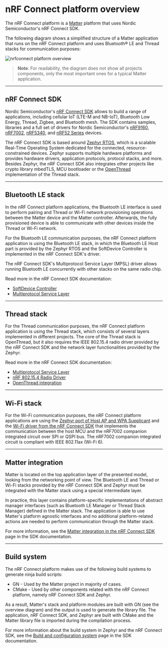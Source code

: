 ﻿# nRF Connect platform overview

The nRF Connect platform is a
[Matter](https://github.com/project-chip/connectedhomeip) platform that uses
Nordic Semiconductor's nRF Connect SDK.

The following diagram shows a simplified structure of a Matter application that
runs on the nRF Connect platform and uses Bluetooth® LE and Thread stacks for
communication purposes:

![nrfconnect platform overview](./images/matter_nrfconnect_overview_simplified_ncs.svg)

> **Note**: For readability, the diagram does not show all projects components,
> only the most important ones for a typical Matter application.

<hr>

## nRF Connect SDK

Nordic Semiconductor's
[nRF Connect SDK](https://docs.nordicsemi.com/bundle/ncs-latest/page/nrf/index.html)
allows to build a range of applications, including cellular IoT (LTE-M and
NB-IoT), Bluetooth Low Energy, Thread, Zigbee, and Bluetooth mesh. The SDK
contains samples, libraries and a full set of drivers for Nordic Semiconductor's
[nRF9160](https://www.nordicsemi.com/Products/Low-power-cellular-IoT/nRF9160),
[nRF7002](https://www.nordicsemi.com/Products/nRF7002),
[nRF5340](https://www.nordicsemi.com/Software-and-tools/Development-Kits/nRF5340-PDK),
and
[nRF52 Series](https://www.nordicsemi.com/Products/Low-power-short-range-wireless)
devices.

The nRF Connect SDK is based around [Zephyr RTOS](https://zephyrproject.org/),
which is a scalable Real-Time Operating System dedicated for the connected,
resource-constrained devices. Zephyr supports multiple hardware platforms and
provides hardware drivers, application protocols, protocol stacks, and more.
Besides Zephyr, the nRF Connect SDK also integrates other projects like crypto
library mbedTLS, MCU bootloader or the [OpenThread](https://openthread.io/)
implementation of the Thread stack.

<hr>

## Bluetooth LE stack

In the nRF Connect platform applications, the Bluetooth LE interface is used to
perform pairing and Thread or Wi-Fi network provisioning operations between the
Matter device and the Matter controller. Afterwards, the fully provisioned
device is able to communicate with other devices inside the Thread or Wi-Fi
network.

For the Bluetooth LE communication purposes, the nRF Connect platform
application is using the Bluetooth LE stack, in which the Bluetooth LE Host part
is provided by the Zephyr RTOS and the SoftDevice Controller is implemented in
the nRF Connect SDK's driver.

The nRF Connect SDK's Multiprotocol Service Layer (MPSL) driver allows running
Bluetooth LE concurrently with other stacks on the same radio chip.

Read more in the nRF Connect SDK documentation:

-   [SoftDevice Controller](https://docs.nordicsemi.com/bundle/ncs-latest/page/nrfxlib/softdevice_controller/README.html)
-   [Multiprotocol Service Layer](https://docs.nordicsemi.com/bundle/ncs-latest/page/nrfxlib/mpsl/README.html)

<hr>

## Thread stack

For the Thread communication purposes, the nRF Connect platform application is
using the Thread stack, which consists of several layers implemented in
different projects. The core of the Thread stack is OpenThread, but it also
requires the IEEE 802.15.4 radio driver provided by the nRF Connect SDK and the
network layer functionalities provided by the Zephyr.

Read more in the nRF Connect SDK documentation:

-   [Multiprotocol Service Layer](https://docs.nordicsemi.com/bundle/ncs-latest/page/nrfxlib/mpsl/README.html)
-   [nRF 802.15.4 Radio Driver](https://docs.nordicsemi.com/bundle/ncs-latest/page/nrfxlib/nrf_802154/README.html)
-   [OpenThread integration](https://docs.nordicsemi.com/bundle/ncs-latest/page/nrf/protocols/thread/overview/ot_integration.html)

<hr>

## Wi-Fi stack

For the Wi-Fi communication purposes, the nRF Connect platform applications are
using the
[Zephyr port of Host AP and WPA Supplicant](https://github.com/nrfconnect/sdk-hostap/)
and the
[Wi-Fi driver from the nRF Connect SDK](https://github.com/nrfconnect/sdk-nrf/tree/main/drivers/wifi/nrf700x)
that implements the communication between the host MCU and the nRF7002 companion
integrated circuit over SPI or QSPI bus. The nRF7002 companion integrated
circuit is compliant with IEEE 802.11ax (Wi-Fi 6).

<hr>

## Matter integration

Matter is located on the top application layer of the presented model, looking
from the networking point of view. The Bluetooth LE and Thread or Wi-Fi stacks
provided by the nRF Connect SDK and Zephyr must be integrated with the Matter
stack using a special intermediate layer.

In practice, this layer contains platform-specific implementations of abstract
manager interfaces (such as Bluetooth LE Manager or Thread Stack Manager)
defined in the Matter stack. The application is able to use Matter's platform
agnostic interfaces and no additional platform-related actions are needed to
perform communication through the Matter stack.

For more information, see the
[Matter integration in the nRF Connect SDK](https://docs.nordicsemi.com/bundle/ncs-latest/page/nrf/protocols/matter/overview/integration.html)
page in the SDK documentation.

<hr>

## Build system

The nRF Connect platform makes use of the following build systems to generate
ninja build scripts:

-   GN - Used by the Matter project in majority of cases.
-   CMake - Used by other components related with the nRF Connect platform,
    namely nRF Connect SDK and Zephyr.

As a result, Matter's stack and platform modules are built with GN (see the
overview diagram) and the output is used to generate the library file. The
application, nRF Connect SDK, and Zephyr are built with CMake and the Matter
library file is imported during the compilation process.

For more information about the build system in Zephyr and the nRF Connect SDK,
see the
[Build and configuration system](https://docs.nordicsemi.com/bundle/ncs-latest/page/nrf/app_dev/config_and_build/config_and_build_system.html)
page in the SDK documentation.
